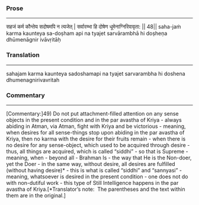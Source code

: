 ### Prose 
 --- 
सहजं कर्म कौन्तेय सदोषमपि न त्यजेत् |
सर्वारम्भा हि दोषेण धूमेनाग्निरिवावृता: || 48||
saha-jaṁ karma kaunteya sa-doṣham api na tyajet
sarvārambhā hi doṣheṇa dhūmenāgnir ivāvṛitāḥ

### Translation 
 --- 
sahajam karma kaunteya sadoshamapi na tyajet sarvarambha hi doshena dhumenagnirivavritah

### Commentary 
 --- 
[Commentary:]49) Do not put attachment-filled attention on any sense objects in the present condition and in the par avastha of Kriya - always abiding in Atman, via Atman, fight with Kriya and be victorious - meaning, when desires for all sense-things stop upon abiding in the par avastha of Kriya, then no karma with the desire for their fruits remain - when there is no desire for any sense-object, which used to be acquired through desire - thus, all things are acquired, which is called “siddhi” - so that is Supreme - meaning, when - beyond all - Brahman Is - the way that He is the Non-doer, yet the Doer - in the same way, without desire, all desires are fulfilled (without having desire)* - this is what is called “siddhi” and “sannyasi” - meaning, whatsoever is desired in the present condition - one does not do with non-dutiful work - this type of Still Intelligence happens in the par avastha of Kriya.[*Translator’s note:  The parentheses and the text within them are in the original.]